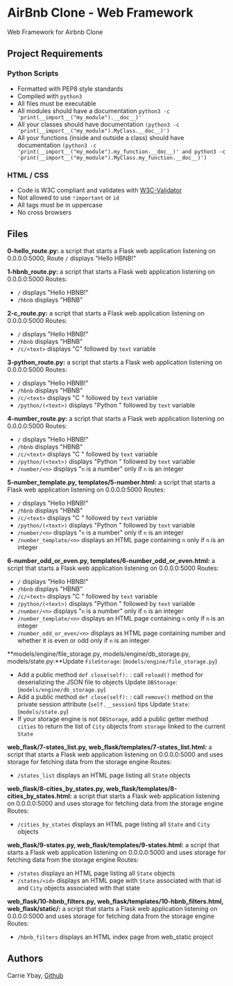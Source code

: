 # AirBnb Clone - Web Framework
Web Framework for Airbnb Clone

## Project Requirements
### Python Scripts
- Formatted with PEP8 style standards
- Compiled with `python3`
- All files must be executable
- All modules should have a documentation `python3 -c 'print(__import__("my_module").__doc__)'`
- All your classes should have documentation `(python3 -c 'print(__import__("my_module").MyClass.__doc__)')`
- All your functions (inside and outside a class) should have documentation `(python3 -c 'print(__import__("my_module").my_function.__doc__)' and python3 -c 'print(__import__("my_module").MyClass.my_function.__doc__)')`

### HTML / CSS
- Code is W3C compliant and validates with [W3C-Validator](https://github.com/holbertonschool/W3C-Validator)
- Not allowed to use `!important` or `id`
- All tags must be in uppercase
- No cross browsers

## Files
**0-hello_route.py:** a script that starts a Flask web application
listening on 0.0.0.0:5000, Route `/` displays "Hello HBNB!"

**1-hbnb_route.py:** a script that starts a Flask web application listening on 0.0.0.0:5000
Routes:
- `/` displays "Hello HBNB!"
- `/hbnb` displays "HBNB"

**2-c_route.py:** a script that starts a Flask web application listening on 0.0.0.0:5000
Routes:
- `/` displays "Hello HBNB!"
- `/hbnb` displays "HBNB"
- `/c/<text>` displays "C" followed by `text` variable

**3-python_route.py:** a script that starts a Flask web application listening on 0.0.0.0:5000
Routes:
- `/` displays "Hello HBNB!"
- `/hbnb` displays "HBNB"
- `/c/<text>` displays "C " followed by `text` variable
- `/python/(<text>)` displays "Python " followed by `text` variable

**4-number_route.py:** a script that starts a Flask web application listening on 0.0.0.0:5000
Routes:
- `/` displays "Hello HBNB!"
- `/hbnb` displays "HBNB"
- `/c/<text>` displays "C " followed by `text` variable
- `/python/(<text>)` displays "Python " followed by `text` variable
- `/number/<n>` displays "`n` is a number" only if `n` is an integer

**5-number_template.py, templates/5-number.html:** a script that starts a Flask web application listening on 0.0.0.0:5000
Routes:
- `/` displays "Hello HBNB!"
- `/hbnb` displays "HBNB"
- `/c/<text>` displays "C " followed by `text` variable
- `/python/(<text>)` displays "Python " followed by `text` variable
- `/number/<n>` displays "`n` is a number" only if `n` is an integer
- `/number_template/<n>` displays an HTML page containing `n` only if `n` is an integer

**6-number_odd_or_even.py, templates/6-number_odd_or_even.html:** a script that starts a Flask web application listening on 0.0.0.0:5000
Routes:
- `/` displays "Hello HBNB!"
- `/hbnb` displays "HBNB"
- `/c/<text>` displays "C " followed by `text` variable
- `/python/(<text>)` displays "Python " followed by `text` variable
- `/number/<n>` displays "`n` is a number" only if `n` is an integer
- `/number_template/<n>` displays an HTML page containing `n` only if `n` is an integer
- `/number_odd_or_even/<n>` displays as HTML page containing number and whether it is even or odd only if `n` is an integer

**models/engine/file_storage.py, models/engine/db_storage.py, models/state.py:**Update `FileStorage`: (`models/engine/file_storage.py`)
- Add a public method `def close(self):` : call `reload()` method for deserializing the JSON file to objects
Update `DBStorage`: (`models/engine/db_storage.py`)
- Add a public method `def close(self):` : call `remove()` method on the private session attribute (`self.__session`) tips
Update `State`: (`models/state.py`)
- If your storage engine is not `DBStorage`, add a public getter method `cities` to return the list of `City` objects from `storage` linked to the current `State`

**web_flask/7-states_list.py, web_flask/templates/7-states_list.html:** a script that starts a Flask web application listening on 0.0.0.0:5000 and uses storage for fetching data from the storage engine
Routes:
- `/states_list` displays an HTML page listing all `State` objects

**web_flask/8-cities_by_states.py, web_flask/templates/8-cities_by_states.html:** a script that starts a Flask web application listening on 0.0.0.0:5000 and uses storage for fetching data from the storage engine
Routes:
- `/cities_by_states` displays an HTML page listing all `State` and `City` objects

**web_flask/9-states.py, web_flask/templates/9-states.html:** a script that starts a Flask web application listening on 0.0.0.0:5000 and uses storage for fetching data from the storage engine
Routes:
- `/states` displays an HTML page listing all `State` objects
- `/states/<id>` displays an HTML page with `State` associated with that id and `City` objects associated with that state

**web_flask/10-hbnb_filters.py, web_flask/templates/10-hbnb_filters.html, web_flask/static/:** a script that starts a Flask web application listening on 0.0.0.0:5000 and uses storage for fetching data from the storage engine
Routes:
- `/hbnb_filters` displays an HTML index page from web_static project

## Authors
Carrie Ybay, <a href='https://github.com/hicarrie'>Github</a>